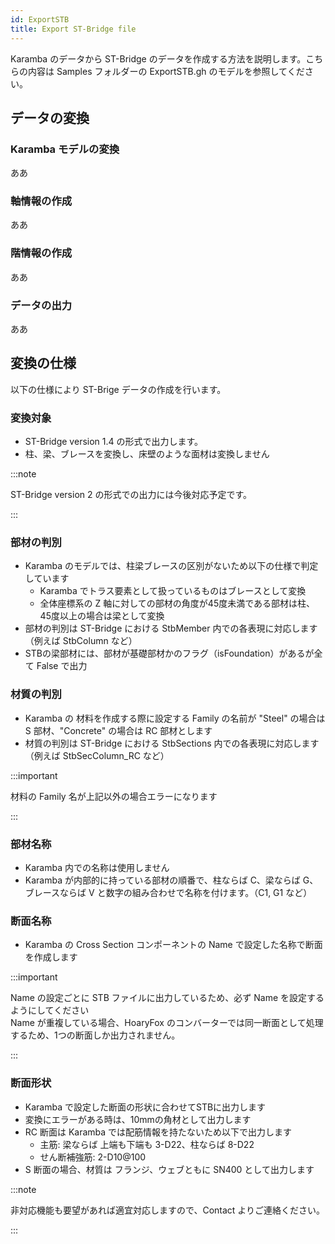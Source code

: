 ```yaml
---
id: ExportSTB
title: Export ST-Bridge file
---
```


Karamba のデータから ST-Bridge のデータを作成する方法を説明します。こちらの内容は Samples フォルダーの ExportSTB.gh のモデルを参照してください。

## データの変換

### Karamba モデルの変換

ああ

### 軸情報の作成

ああ

### 階情報の作成

ああ

### データの出力

ああ

## 変換の仕様

以下の仕様により ST-Brige データの作成を行います。

### 変換対象

- ST-Bridge version 1.4 の形式で出力します。
- 柱、梁、ブレースを変換し、床壁のような面材は変換しません

:::note

ST-Bridge version 2 の形式での出力には今後対応予定です。

:::

### 部材の判別

- Karamba のモデルでは、柱梁ブレースの区別がないため以下の仕様で判定しています
  - Karamba でトラス要素として扱っているものはブレースとして変換
  - 全体座標系の Z 軸に対しての部材の角度が45度未満である部材は柱、45度以上の場合は梁として変換
- 部材の判別は ST-Bridge における StbMember 内での各表現に対応します（例えば StbColumn など）
- STBの梁部材には、部材が基礎部材かのフラグ（isFoundation）があるが全て False で出力

### 材質の判別

- Karamba の 材料を作成する際に設定する Family の名前が "Steel" の場合は S 部材、"Concrete" の場合は RC 部材とします
- 材質の判別は ST-Bridge における StbSections 内での各表現に対応します（例えば StbSecColumn_RC など）

:::important

材料の Family 名が上記以外の場合エラーになります

:::

### 部材名称

- Karamba 内での名称は使用しません
- Karamba が内部的に持っている部材の順番で、柱ならば C、梁ならば G、ブレースならば V と数字の組み合わせで名称を付けます。（C1, G1 など）

### 断面名称

- Karamba の Cross Section コンポーネントの Name で設定した名称で断面を作成します

:::important

Name の設定ごとに STB ファイルに出力しているため、必ず Name を設定するようにしてください  
Name が重複している場合、HoaryFox のコンバーターでは同一断面として処理するため、1つの断面しか出力されません。

:::

### 断面形状

- Karamba で設定した断面の形状に合わせてSTBに出力します
- 変換にエラーがある時は、10mmの角材として出力します
- RC 断面は Karamba では配筋情報を持たないため以下で出力します
  - 主筋: 梁ならば 上端も下端も 3-D22、柱ならば 8-D22
  - せん断補強筋: 2-D10@100
- S 断面の場合、材質は フランジ、ウェブともに SN400 として出力します

:::note

非対応機能も要望があれば適宜対応しますので、Contact よりご連絡ください。

:::